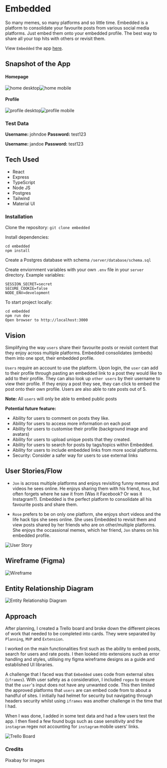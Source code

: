 # Embedded

So many memes, so many platforms and so little time. Embedded is a platform to consolidate your favourite posts from various social media platforms. Just embed them onto your embedded profile. The best way to share all your top hits with others or revisit them.

View `Embedded` the app [here](https://embedded-the-app.herokuapp.com/).

## Snapshot of the App

#### Homepage

![home desktop](/assets/homepage-desktop.png)![home mobile](/assets/homepage-mobile.png)

#### Profile

![profile desktop](/assets/profile-desktop.png)![profile mobile](/assets/profile-mobile.png)

### Test Data

**Username:** johndoe
**Password:** test123

**Username:** jandoe
**Password:** test123

## Tech Used

-   React
-   Express
-   TypeScript
-   Node JS
-   Postgres
-   Tailwind
-   Material UI

### Installation

Clone the repository:
`git clone embedded`

Install dependencies:

```
cd embedded
npm install
```

Create a Postgres database with schema `/server/database/schema.sql`

Create enviornment variables with your own `.env` file in your `server` directory. Example variables:

```
SESSION_SECRET=secret
SECURE_COOKIE=false
NODE_ENV=development
```

To start project locally:

```
cd embedded
npm run dev
Open browser to http://localhost:3000
```

## Vision

Simplifying the way `users` share their favourite posts or revisit content that they enjoy across multiple platforms. Embedded consolidates (embeds) them into one spot, their embedded profile.

`Users` require an account to use the platform. Upon login, the `user` can add to their profile through pasting an embedded link to a post they would like to add to their profile. They can also look up `other users` by their username to view their profile. If they enjoy a post they see, they can click to embed the post onto their own profile. Users are also able to rate posts out of 5.

**Note:** All `users` will only be able to embed public posts

**Potential future feature:**

-   Ability for users to comment on posts they like.
-   Ability for users to access more information on each post
-   Ability for users to customise their profile (background image and avatars)
-   Ability for users to upload unique posts that they created.
-   Ability for users to search for posts by tags/topics within Embedded.
-   Ability for users to include embedded links from more social platforms.
-   Security: Consider a safer way for users to use external links

## User Stories/Flow

-   `Jon` is across multiple platforms and enjoys revisiting funny memes and videos he sees online. He enjoys sharing them with his friend, `Rose`, but often forgets where he saw it from (Was it Facebook? Or was it Instagram?). Embedded is the perfect platform to consolidate all his favourite posts and share them.

-   `Rose` prefers to be on only one platform, she enjoys short videos and the life hack tips she sees online. She uses Embedded to revisit them and view posts shared by her friends who are on other/multiple platforms. She enjoys the occassional memes, which her friend, `Jon` shares on his embedded profile.

![User Story](/assets/userStory.png)

## Wireframe (Figma)

![Wireframe](/assets/wireframe.png)

## Entity Relationship Diagram

![Entity Relationship Diagram](/assets/final-erd.png)

## Approach

After planning, I created a Trello board and broke down the different pieces of work that needed to be completed into cards. They were separated by `Planning`, `MVP` and `Extension`.

I worked on the main functionalities first such as the ability to embed posts, search for users and rate posts. I then looked into extensions such as error handling and styles, utilising my figma wireframe designs as a guide and established UI libraries.

A challenge that I faced was that `Embedded` uses code from external sites (`iframes`). With user safety as a consideration, I included `regex` to ensure that the `user`'s input does not have any unwanted code. This then limited the approved platforms that `users` are can embed code from to about a handful of sites. I initially had helmet for security but navigating through headers security whilst using `iframes` was another challenge in the time that I had.

When I was done, I added in some test data and had a few users test the app. I then fixed a few found bugs such as case sensitivity and the `instagram` regex not accounting for `instagram` mobile users' links.

![Trello Board](/assets/TrelloBoard.png)

### Credits

Pixabay for images
